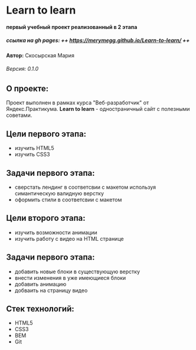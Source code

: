 # Learn to learn
#### первый учебный проект реализованный в 2 этапа

##### ссылка на gh pages: ++ https://merymegg.github.io/Learn-to-learn/ ++

**Автор:** Скосырская Мария

###### Версия: 0.1.0

## О проекте:
Проект выполнен в рамках курса "Веб-разработчик" от Яндекс.Практикума.
**Learn to learn** - одностраничный сайт с полезными советами.

## Цели первого этапа:
- изучить HTML5
- изучить CSS3

## Задачи первого этапа:
- сверстать лендинг в соответсвии с макетом используя симантическую валидную верстку
- оформить стили в соответсвии с макетом

## Цели второго этапа:
- изучить возможности анимации
- изучить работу с видео на HTML странице

## Задачи первого этапа:
- добавить новые блоки в существующую верстку
- внести изменения в уже имеющиеся блоки
- добавить анимацию
- добваить на страницу видео

## Стек технологий:

- HTML5
- CSS3
- BEM
- Git
